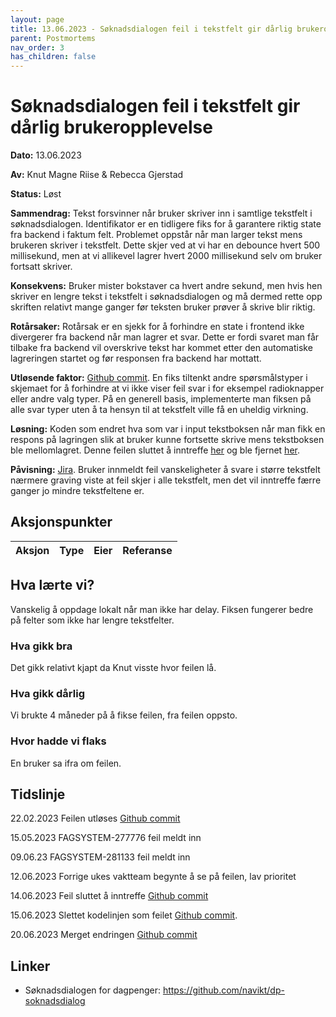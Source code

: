 ```yaml
---
layout: page
title: 13.06.2023 - Søknadsdialogen feil i tekstfelt gir dårlig brukeropplevelse
parent: Postmortems
nav_order: 3
has_children: false
---
```


# Søknadsdialogen feil i tekstfelt gir dårlig brukeropplevelse

**Dato:** 13.06.2023

**Av:** Knut Magne Riise & Rebecca Gjerstad

**Status:** Løst

**Sammendrag:**
Tekst forsvinner når bruker skriver inn i samtlige tekstfelt i søknadsdialogen. Identifikator er en tidligere fiks for å garantere riktig state fra backend i faktum felt. Problemet oppstår når man larger tekst mens brukeren skriver i tekstfelt. Dette skjer ved at vi har en debounce hvert 500 millisekund, men at vi allikevel lagrer hvert 2000 millisekund selv om bruker fortsatt skriver.

**Konsekvens:**
Bruker mister bokstaver ca hvert andre sekund, men hvis hen skriver en lengre tekst i tekstfelt i søknadsdialogen og må dermed rette opp skriften relativt mange ganger før teksten bruker prøver å skrive blir riktig.

**Rotårsaker:**
Rotårsak er en sjekk for å forhindre en state i frontend ikke divergerer fra backend når man lagrer et svar. Dette er fordi svaret man får tilbake fra backend vil overskrive tekst har kommet etter den automatiske lagreringen startet og før responsen fra backend har mottatt.

**Utløsende faktor:**
[Github commit](https://github.com/navikt/dp-soknadsdialog/commit/e92fa554b0e95f1197691e5c9d8d7edc2b0b5f82#diff-97cc8c910637ad138c7612dd6278176de7cd32fea4f19a7bba83a7ae486d7463R44). En fiks tiltenkt andre spørsmålstyper i skjemaet for å forhindre at vi ikke viser feil svar i for eksempel radioknapper eller andre valg typer. På en generell basis, implementerte man fiksen på alle svar typer uten å ta hensyn til at tekstfelt ville få en uheldig virkning.

**Løsning:**
Koden som endret hva som var i input tekstboksen når man fikk en respons på lagringen slik at bruker kunne fortsette skrive mens tekstboksen ble mellomlagret. Denne feilen sluttet å inntreffe [her](https://github.com/navikt/dp-soknadsdialog/commit/8165d774e1eddecb5ca4aeb8ec02707f88fb6024) og ble fjernet [her](https://github.com/navikt/dp-soknadsdialog/commit/70991958f84a6ac2685c556e2e2b199f1dcb5e58).

**Påvisning:**
[Jira](https://jira.adeo.no/browse/FAGSYSTEM-281133). Bruker innmeldt feil vanskeligheter å svare i større tekstfelt nærmere graving viste at feil skjer i alle tekstfelt, men det vil inntreffe færre ganger jo mindre tekstfeltene er.

## Aksjonspunkter

| Aksjon | Type | Eier | Referanse |
| ------ | ---- | ---- | --------- |

## Hva lærte vi?

Vanskelig å oppdage lokalt når man ikke har delay. Fiksen fungerer bedre på felter som ikke har lengre tekstfelter.

### Hva gikk bra

Det gikk relativt kjapt da Knut visste hvor feilen lå.

### Hva gikk dårlig

Vi brukte 4 måneder på å fikse feilen, fra feilen oppsto.

### Hvor hadde vi flaks

En bruker sa ifra om feilen.

## Tidslinje

22.02.2023
Feilen utløses
[Github commit](https://github.com/navikt/dp-soknadsdialog/commit/e92fa554b0e95f1197691e5c9d8d7edc2b0b5f82#diff-97cc8c910637ad138c7612dd6278176de7cd32fea4f19a7bba83a7ae486d7463R44)

15.05.2023
FAGSYSTEM-277776 feil meldt inn

09.06.23
FAGSYSTEM-281133 feil meldt inn

12.06.2023
Forrige ukes vaktteam begynte å se på feilen, lav prioritet

14.06.2023
Feil sluttet å inntreffe
[Github commit](https://github.com/navikt/dp-soknadsdialog/commit/8165d774e1eddecb5ca4aeb8ec02707f88fb6024)

15.06.2023
Slettet kodelinjen som feilet
[Github commit](https://github.com/navikt/dp-soknadsdialog/commit/70991958f84a6ac2685c556e2e2b199f1dcb5e58).

20.06.2023
Merget endringen
[Github commit](https://github.com/navikt/dp-soknadsdialog/commit/16679392b7a106d454d6a73a030a50cdb09a75d5)

## Linker

- Søknadsdialogen for dagpenger: https://github.com/navikt/dp-soknadsdialog
